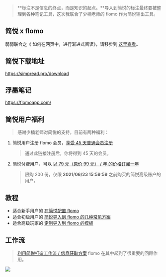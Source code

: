 

> **标注不是信息的终点，而是知识的起点。**导入到简悦的标注最终要被整理到各种笔记工具，这次我联合了少楠老师的 flomo 作为简悦输出工具。

## 简悦 x flomo

弱弱联合之《 如何在网页中，进行渐进式阅读》，请移步到 [这里查看](simpreadxflomo)。

## 简悦下载地址

https://simpread.pro/download

## 浮墨笔记

https://flomoapp.com/

## 简悦用户福利

> 感谢少楠老师对简悦的支持，目前有两种福利：

1. 简悦用户注册 flomo 会员，[享受 45 天普通会员注册](https://flomoapp.com/register2/?Mjk4Njk)

   > 通过此链接注册后，你将得到 45 天的会员。

2. 简悦付费用户，可以 [以 79 元（原价 99 元） / 年 的价格订阅一年](https://simpread.pro/reg_flomo)

   > 限购 200 份，仅限 **2021/06/23 15:59:59** 之前购买的简悦高级账户的用户。

## 教程

- 适合新手用户的 [在简悦配置 flomo](https://help.flomoapp.com/advance/extension/simpread)
- 适合初级用户的 [简悦导入到 flomo 的几种常见方案](https://github.com/Kenshin/simpread/discussions/2150)
- 适合高级玩家的 [定制导入到 flomo 的模板](https://github.com/Kenshin/simpread/discussions/2275)

## 工作流

> [利用简悦打造工作流 / 信息获取方案](https://zhuanlan.zhihu.com/p/382129740) flomo 在其中起到了很重要的回顾作用。

![](https://z3.ax1x.com/2021/06/19/RP84VH.png)